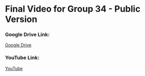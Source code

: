 # Final Video for Group 34 - Public Version

### Google Drive Link:

[Google Drive](https://drive.google.com/drive/folders/1wc5VS1k-onUBcEWWKIStgEi5hScsDMdX?usp=sharing)

### YouTube Link:

[YouTube](https://youtu.be/VLbzphXYtuI)